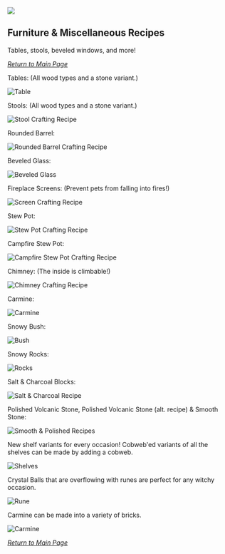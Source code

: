 ![](https://github.com/l1nkl3/ValleyCraft/blob/gh-pages/wiki-images/banner_furniture.png)

## Furniture & Miscellaneous Recipes

Tables, stools, beveled windows, and more!

_[Return to Main Page](https://github.com/l1nkl3/ValleyCraft/blob/gh-pages/docs/README.md)_

Tables: (All wood types and a stone variant.)

![Table](https://github.com/l1nkl3/ValleyCraft/blob/gh-pages/wiki-images/table.png)

Stools: (All wood types and a stone variant.)

![Stool Crafting Recipe](https://github.com/l1nkl3/ValleyCraft/blob/gh-pages/wiki-images/stool.png)

Rounded Barrel:

![Rounded Barrel Crafting Recipe](https://github.com/l1nkl3/ValleyCraft/blob/gh-pages/wiki-images/rounded_barrel.png)

Beveled Glass:

![Beveled Glass](https://github.com/l1nkl3/ValleyCraft/blob/gh-pages/wiki-images/beveled_glass.png)

Fireplace Screens: (Prevent pets from falling into fires!)

![Screen Crafting Recipe](https://github.com/l1nkl3/ValleyCraft/blob/gh-pages/wiki-images/screen.png)

Stew Pot:

![Stew Pot Crafting Recipe](https://github.com/l1nkl3/ValleyCraft/blob/gh-pages/wiki-images/stew_pot.png)

Campfire Stew Pot:

![Campfire Stew Pot Crafting Recipe](https://github.com/l1nkl3/ValleyCraft/blob/gh-pages/wiki-images/campfirestewpot.png)

Chimney: (The inside is climbable!)

![Chimney Crafting Recipe](https://github.com/l1nkl3/ValleyCraft/blob/gh-pages/wiki-images/chimney.png)

Carmine:

![Carmine](https://github.com/l1nkl3/ValleyCraft/blob/gh-pages/wiki-images/carmine.png)

Snowy Bush:

![Bush](https://github.com/l1nkl3/ValleyCraft/blob/gh-pages/wiki-images/snowybush.png)

Snowy Rocks:

![Rocks](https://github.com/l1nkl3/ValleyCraft/blob/gh-pages/wiki-images/snowyrocks.png)

Salt & Charcoal Blocks:

![Salt & Charcoal Recipe](https://github.com/l1nkl3/ValleyCraft/blob/gh-pages/wiki-images/blocks.png)

Polished Volcanic Stone, Polished Volcanic Stone (alt. recipe) & Smooth Stone:

![Smooth & Polished Recipes](https://github.com/l1nkl3/ValleyCraft/blob/gh-pages/wiki-images/cutting.png)

New shelf variants for every occasion! Cobweb'ed variants of all the shelves can be made by adding a cobweb.

![Shelves](https://github.com/l1nkl3/ValleyCraft/blob/gh-pages/wiki-images/shelfs.png)

Crystal Balls that are overflowing with runes are perfect for any witchy occasion.

![Rune](https://github.com/l1nkl3/ValleyCraft/blob/gh-pages/wiki-images/ball.png)

Carmine can be made into a variety of bricks.

![Carmine](https://github.com/l1nkl3/ValleyCraft/blob/gh-pages/wiki-images/carmine.png)

_[Return to Main Page](https://github.com/l1nkl3/ValleyCraft/blob/gh-pages/docs/README.md)_
